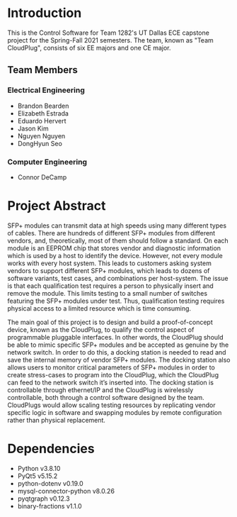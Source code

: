 # Introduction
This is the Control Software for Team 1282's UT Dallas ECE capstone project for the Spring-Fall 2021 semesters. The team, known as "Team CloudPlug", consists of six EE majors and one CE major.

## Team Members
### Electrical Engineering
- Brandon Bearden
- Elizabeth Estrada
- Eduardo Hervert
- Jason Kim
- Nguyen Nguyen
- DongHyun Seo
### Computer Engineering
- Connor DeCamp

# Project Abstract
SFP+ modules can transmit data at high speeds using many different types of cables. There are hundreds of different SFP+ modules from different vendors, and, theoretically, most of them should follow a standard. On each module is an EEPROM chip that stores vendor and diagnostic information which is used by a host to identify the device. However, not every module works with every host system. This leads to customers asking system vendors to support different SFP+ modules, which leads to dozens of software variants, test cases, and combinations per host-system. The issue is that each qualification test requires a person to physically insert and remove the module. This limits testing to a small number of switches featuring the SFP+ modules under test. Thus, qualification testing requires physical access to a limited resource which is time consuming. 

The main goal of this project is to design and build a proof-of-concept device, known as the CloudPlug, to qualify the control aspect of programmable pluggable interfaces. In other words, the CloudPlug should be able to mimic specific SFP+ modules and be accepted as genuine by the network switch. In order to do this, a docking station is needed to read and save the internal memory of vendor SFP+ modules. The docking station also allows users to monitor critical parameters of SFP+ modules in order to create stress-cases to program into the CloudPlug, which the CloudPlug can feed to the network switch it’s inserted into. The docking station is controllable through ethernet/IP and the CloudPlug is wirelessly controllable, both through a control software designed by the team. CloudPlugs would allow scaling testing resources by replicating vendor specific logic in software and swapping modules by remote configuration rather than physical replacement.

# Dependencies
- Python v3.8.10
- PyQt5 v5.15.2
- python-dotenv v0.19.0
- mysql-connector-python v8.0.26
- pyqtgraph v0.12.3
- binary-fractions v1.1.0
